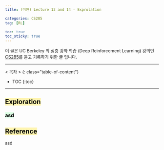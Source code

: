 ```yaml
---
title: (미완) Lecture 13 and 14 - Exprolation

categories: CS285
tag: [RL]

toc: true
toc_sticky: true
---
```



이 글은 UC Berkeley 의 심층 강화 학습 (Deep Reinforcement Learning) 강의인 [CS285](http://rail.eecs.berkeley.edu/deeprlcourse/)를 듣고 기록하기 위한 글 입니다. 

---
< 목차 >
{: class="table-of-content"}
* TOC
{:toc}
---


## <mark style='background-color: #fff5b1'> Exploration </mark>

### <mark style='background-color: #dcffe4'> asd </mark>

## <mark style='background-color: #fff5b1'> Reference </mark>

asd

